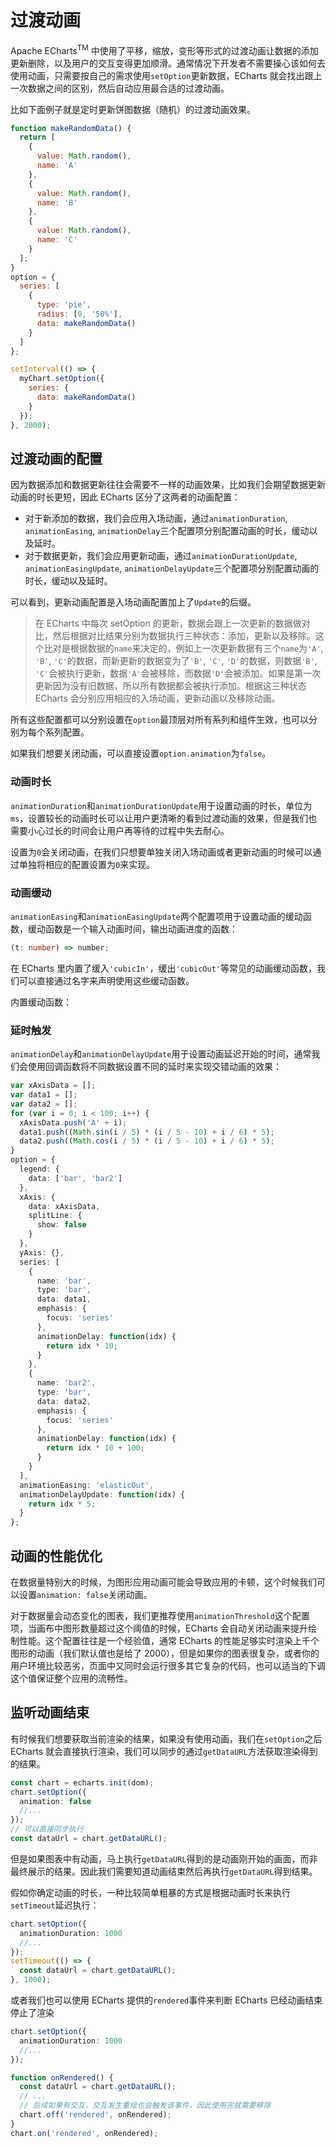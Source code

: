# 过渡动画

Apache ECharts<sup>TM</sup> 中使用了平移，缩放，变形等形式的过渡动画让数据的添加更新删除，以及用户的交互变得更加顺滑。通常情况下开发者不需要操心该如何去使用动画，只需要按自己的需求使用`setOption`更新数据，ECharts 就会找出跟上一次数据之间的区别，然后自动应用最合适的过渡动画。

比如下面例子就是定时更新饼图数据（随机）的过渡动画效果。

```js live {layout: 'lr'}
function makeRandomData() {
  return [
    {
      value: Math.random(),
      name: 'A'
    },
    {
      value: Math.random(),
      name: 'B'
    },
    {
      value: Math.random(),
      name: 'C'
    }
  ];
}
option = {
  series: [
    {
      type: 'pie',
      radius: [0, '50%'],
      data: makeRandomData()
    }
  ]
};

setInterval(() => {
  myChart.setOption({
    series: {
      data: makeRandomData()
    }
  });
}, 2000);
```

## 过渡动画的配置

因为数据添加和数据更新往往会需要不一样的动画效果，比如我们会期望数据更新动画的时长更短，因此 ECharts 区分了这两者的动画配置：

- 对于新添加的数据，我们会应用入场动画，通过`animationDuration`, `animationEasing`, `animationDelay`三个配置项分别配置动画的时长，缓动以及延时。
- 对于数据更新，我们会应用更新动画，通过`animationDurationUpdate`, `animationEasingUpdate`, `animationDelayUpdate`三个配置项分别配置动画的时长，缓动以及延时。

可以看到，更新动画配置是入场动画配置加上了`Update`的后缀。

> 在 ECharts 中每次 setOption 的更新，数据会跟上一次更新的数据做对比，然后根据对比结果分别为数据执行三种状态：添加，更新以及移除。这个比对是根据数据的`name`来决定的，例如上一次更新数据有三个`name`为`'A'`, `'B'`, `'C'`的数据，而新更新的数据变为了`'B'`, `'C'`, `'D'`的数据，则数据`'B'`, `'C'`会被执行更新，数据`'A'`会被移除，而数据`'D'`会被添加。如果是第一次更新因为没有旧数据，所以所有数据都会被执行添加。根据这三种状态 ECharts 会分别应用相应的入场动画，更新动画以及移除动画。

所有这些配置都可以分别设置在`option`最顶层对所有系列和组件生效，也可以分别为每个系列配置。

如果我们想要关闭动画，可以直接设置`option.animation`为`false`。

### 动画时长

`animationDuration`和`animationDurationUpdate`用于设置动画的时长，单位为`ms`，设置较长的动画时长可以让用户更清晰的看到过渡动画的效果，但是我们也需要小心过长的时间会让用户再等待的过程中失去耐心。

设置为`0`会关闭动画，在我们只想要单独关闭入场动画或者更新动画的时候可以通过单独将相应的配置设置为`0`来实现。

### 动画缓动

`animationEasing`和`animationEasingUpdate`两个配置项用于设置动画的缓动函数，缓动函数是一个输入动画时间，输出动画进度的函数：

```ts
(t: number) => number;
```

在 ECharts 里内置了缓入`'cubicIn'`，缓出`'cubicOut'`等常见的动画缓动函数，我们可以直接通过名字来声明使用这些缓动函数。

内置缓动函数：

<md-example src="line-easing" width="100%" height="400" />

### 延时触发

`animationDelay`和`animationDelayUpdate`用于设置动画延迟开始的时间，通常我们会使用回调函数将不同数据设置不同的延时来实现交错动画的效果：

```ts live { layout: 'lr' }
var xAxisData = [];
var data1 = [];
var data2 = [];
for (var i = 0; i < 100; i++) {
  xAxisData.push('A' + i);
  data1.push((Math.sin(i / 5) * (i / 5 - 10) + i / 6) * 5);
  data2.push((Math.cos(i / 5) * (i / 5 - 10) + i / 6) * 5);
}
option = {
  legend: {
    data: ['bar', 'bar2']
  },
  xAxis: {
    data: xAxisData,
    splitLine: {
      show: false
    }
  },
  yAxis: {},
  series: [
    {
      name: 'bar',
      type: 'bar',
      data: data1,
      emphasis: {
        focus: 'series'
      },
      animationDelay: function(idx) {
        return idx * 10;
      }
    },
    {
      name: 'bar2',
      type: 'bar',
      data: data2,
      emphasis: {
        focus: 'series'
      },
      animationDelay: function(idx) {
        return idx * 10 + 100;
      }
    }
  ],
  animationEasing: 'elasticOut',
  animationDelayUpdate: function(idx) {
    return idx * 5;
  }
};
```

## 动画的性能优化

在数据量特别大的时候，为图形应用动画可能会导致应用的卡顿，这个时候我们可以设置`animation: false`关闭动画。

对于数据量会动态变化的图表，我们更推荐使用`animationThreshold`这个配置项，当画布中图形数量超过这个阈值的时候，ECharts 会自动关闭动画来提升绘制性能。这个配置往往是一个经验值，通常 ECharts 的性能足够实时渲染上千个图形的动画（我们默认值也是给了 2000），但是如果你的图表很复杂，或者你的用户环境比较恶劣，页面中又同时会运行很多其它复杂的代码，也可以适当的下调这个值保证整个应用的流畅性。

## 监听动画结束

有时候我们想要获取当前渲染的结果，如果没有使用动画，我们在`setOption`之后 ECharts 就会直接执行渲染，我们可以同步的通过`getDataURL`方法获取渲染得到的结果。

```ts
const chart = echarts.init(dom);
chart.setOption({
  animation: false
  //...
});
// 可以直接同步执行
const dataUrl = chart.getDataURL();
```

但是如果图表中有动画，马上执行`getDataURL`得到的是动画刚开始的画面，而非最终展示的结果。因此我们需要知道动画结束然后再执行`getDataURL`得到结果。

假如你确定动画的时长，一种比较简单粗暴的方式是根据动画时长来执行`setTimeout`延迟执行：

```ts
chart.setOption({
  animationDuration: 1000
  //...
});
setTimeout(() => {
  const dataUrl = chart.getDataURL();
}, 1000);
```

或者我们也可以使用 ECharts 提供的`rendered`事件来判断 ECharts 已经动画结束停止了渲染

```ts
chart.setOption({
  animationDuration: 1000
  //...
});

function onRendered() {
  const dataUrl = chart.getDataURL();
  // ...
  // 后续如果有交互，交互发生重绘也会触发该事件，因此使用完就需要移除
  chart.off('rendered', onRendered);
}
chart.on('rendered', onRendered);
```
